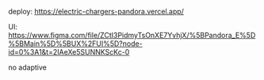 deploy: https://electric-chargers-pandora.vercel.app/

UI: https://www.figma.com/file/ZCtI3PidmyTsOnXE7YvhjX/%5BPandora_E%5D%5BMain%5D%5BUX%2FUI%5D?node-id=0%3A1&t=2IAeXe5SUNNKScKc-0

no adaptive